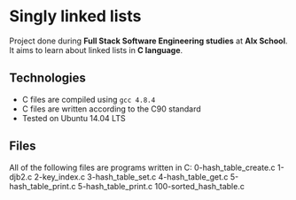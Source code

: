 # Singly linked lists
Project done during **Full Stack Software Engineering studies** at **Alx School**. It aims to learn about linked lists in **C language**.

## Technologies
* C files are compiled using `gcc 4.8.4`
* C files are written according to the C90 standard
* Tested on Ubuntu 14.04 LTS

## Files
All of the following files are programs written in C:
0-hash_table_create.c
1-djb2.c
2-key_index.c
3-hash_table_set.c
4-hash_table_get.c
5-hash_table_print.c
5-hash_table_print.c
100-sorted_hash_table.c
